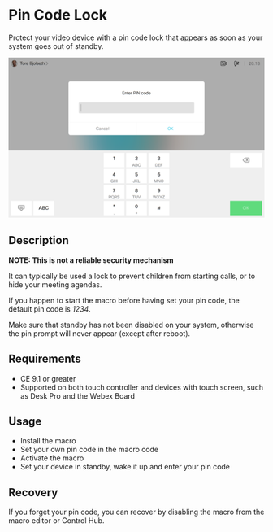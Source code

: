 # Pin Code Lock
Protect your video device with a pin code lock that appears as soon as your system goes out of standby.

![Sample Touch Panel Screenshot](prompt.png)

## Description

**NOTE: This is not a reliable security mechanism**

It can typically be used a lock to prevent children from starting calls, or to hide your meeting agendas.

If you happen to start the macro before having set your pin code, the default pin code is *1234*.

Make sure that standby has not been disabled on your system, otherwise the pin prompt will never appear (except after reboot).

## Requirements

* CE 9.1 or greater
* Supported on both touch controller and devices with touch screen, such as Desk Pro and the Webex Board

## Usage

* Install the macro
* Set your own pin code in the macro code
* Activate the macro
* Set your device in standby, wake it up and enter your pin code

## Recovery

If you forget your pin code, you can recover by disabling the macro from the macro editor or Control Hub.
